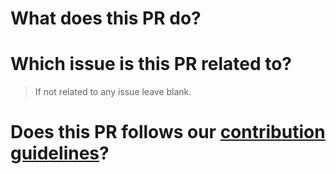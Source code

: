 # What does this PR do?

# Which issue is this PR related to?

> If not related to any issue leave blank.

# Does this PR follows our [contribution guidelines](https://github.com/sotayamashita/awesome-css/blob/master/CONTRIBUTING.md)?
